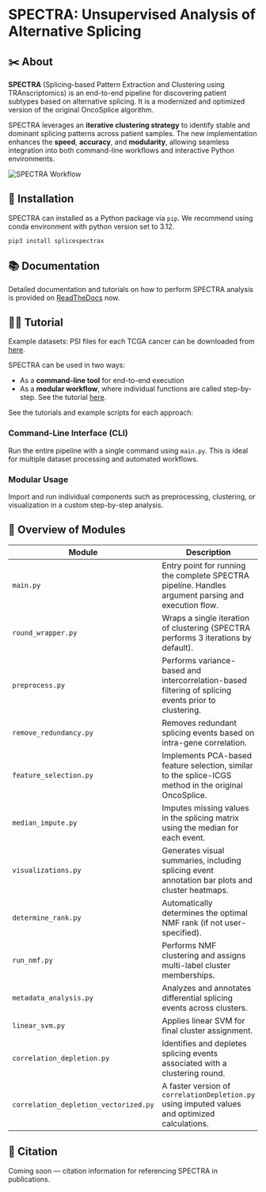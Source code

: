 # SPECTRA: Unsupervised Analysis of Alternative Splicing


## ✂️ About

**SPECTRA** (Splicing-based Pattern Extraction and Clustering using TRAnscriptomics) is an end-to-end pipeline for discovering patient subtypes based on alternative splicing. It is a modernized and optimized version of the original OncoSplice algorithm.

SPECTRA leverages an **iterative clustering strategy** to identify stable and dominant splicing patterns across patient samples. The new implementation enhances the **speed**, **accuracy**, and **modularity**, allowing seamless integration into both command-line workflows and interactive Python environments.

![SPECTRA Workflow](spectra_workflow-01.png)

## 📌 Installation

SPECTRA can installed as a Python package via `pip`. We recommend using conda environment with python version set to 3.12. 

`pip3 install splicespectrax`


## 📚 Documentation

Detailed documentation and tutorials on how to perform SPECTRA analysis is provided on [ReadTheDocs](https://spectra-kairaveethakkar.readthedocs.io/en/latest/) now.


## 👩‍🏫 Tutorial
Example datasets: 
PSI files for each TCGA cancer can be downloaded from [here](https://www.synapse.org/Synapse:syn64934289). 

SPECTRA can be used in two ways:
- As a **command-line tool** for end-to-end execution
- As a **modular workflow**, where individual functions are called step-by-step. See the tutorial [here](https://spectra-kairaveethakkar.readthedocs.io/en/latest/starting_with_psi.html).

See the tutorials and example scripts for each approach:

### Command-Line Interface (CLI)

Run the entire pipeline with a single command using `main.py`. This is ideal for multiple dataset processing and automated workflows.

### Modular Usage

Import and run individual components such as preprocessing, clustering, or visualization in a custom step-by-step analysis.

## 📝 Overview of Modules

| Module | Description |
|--------|-------------|
| `main.py` | Entry point for running the complete SPECTRA pipeline. Handles argument parsing and execution flow. |
| `round_wrapper.py` | Wraps a single iteration of clustering (SPECTRA performs 3 iterations by default). |
| `preprocess.py` | Performs variance-based and intercorrelation-based filtering of splicing events prior to clustering. |
| `remove_redundancy.py` | Removes redundant splicing events based on intra-gene correlation. |
| `feature_selection.py` | Implements PCA-based feature selection, similar to the splice-ICGS method in the original OncoSplice. |
| `median_impute.py` | Imputes missing values in the splicing matrix using the median for each event. |
| `visualizations.py` | Generates visual summaries, including splicing event annotation bar plots and cluster heatmaps. |
| `determine_rank.py` | Automatically determines the optimal NMF rank (if not user-specified). |
| `run_nmf.py` | Performs NMF clustering and assigns multi-label cluster memberships. |
| `metadata_analysis.py` | Analyzes and annotates differential splicing events across clusters. |
| `linear_svm.py` | Applies linear SVM for final cluster assignment. |
| `correlation_depletion.py` | Identifies and depletes splicing events associated with a clustering round. |
| `correlation_depletion_vectorized.py` | A faster version of `correlationDepletion.py` using imputed values and optimized calculations. |

## 📖 Citation

Coming soon — citation information for referencing SPECTRA in publications.
